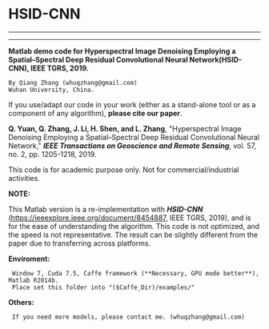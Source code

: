 **HSID-CNN**
====
***********************************************************************************************************
***********************************************************************************************************
**Matlab demo code for Hyperspectral Image Denoising Employing a Spatial–Spectral Deep Residual Convolutional Neural Network(HSID-CNN), IEEE TGRS, 2019.**

    By Qiang Zhang (whuqzhang@gmail.com)
    Wuhan University, China.

If you use/adapt our code in your work (either as a stand-alone tool or as a component of any algorithm), **please cite our paper**. 

**Q. Yuan, Q. Zhang, J. Li, H. Shen, and L. Zhang**, "Hyperspectral Image Denoising Employing a Spatial–Spectral Deep Residual Convolutional Neural Network," ***IEEE Transactions on Geoscience and Remote Sensing***, vol. 57, no. 2, pp. 1205-1218, 2019.

This code is for academic purpose only. Not for commercial/industrial activities.


**NOTE:**

This Matlab version is a re-implementation with ***HSID-CNN*** (https://ieeexplore.ieee.org/document/8454887, IEEE TGRS, 2019), and is for the ease of understanding the algorithm. This code is not optimized, and the speed is not representative. The result can be slightly different from the paper due to transferring across platforms.


**Enviroment:**

     Window 7, Cuda 7.5, Caffe framework (**Necessary, GPU mode better**), Matlab R2014b. 
     Place set this folder into "($Caffe_Dir)/examples/"
     

**Others:**
     
     If you need more models, please contact me. (whuqzhang@gmail.com)

